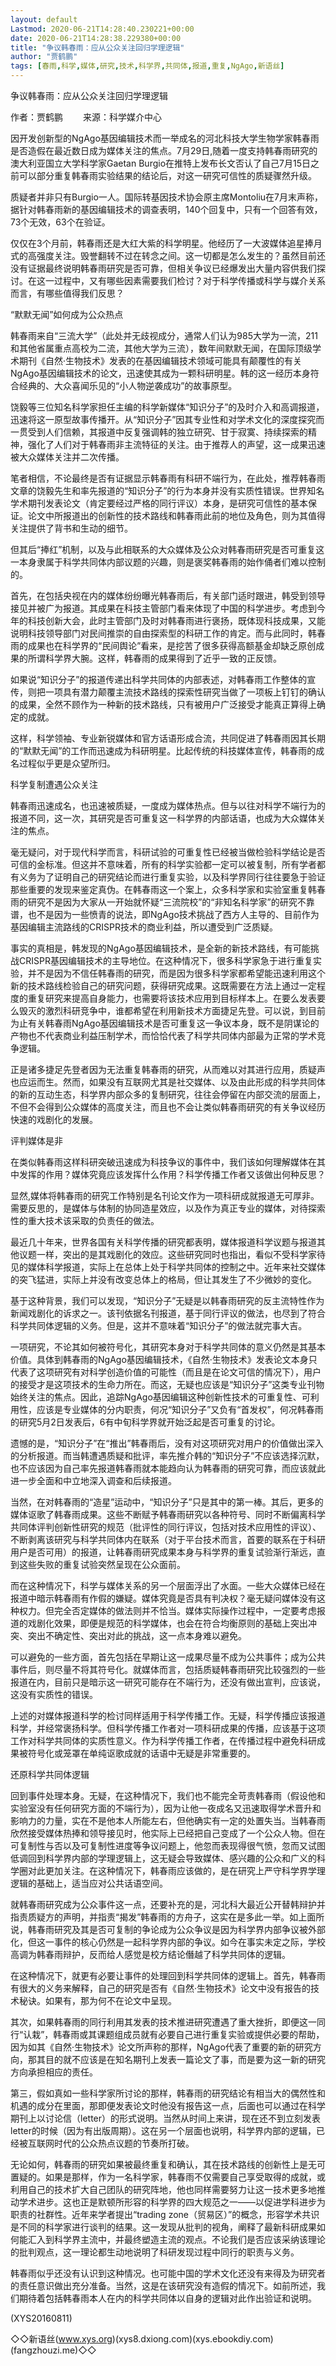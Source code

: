 ```yaml
---
layout: default
Lastmod: 2020-06-21T14:28:40.230221+00:00
date: 2020-06-21T14:28:38.229380+00:00
title: "争议韩春雨：应从公众关注回归学理逻辑"
author: "贾鹤鹏"
tags: [春雨,科学,媒体,研究,技术,科学界,共同体,报道,重复,NgAgo,新语丝]
---
```


争议韩春雨：应从公众关注回归学理逻辑

作者：贾鹤鹏 　　来源：科学媒介中心

因开发创新型的NgAgo基因编辑技术而一举成名的河北科技大学生物学家韩春雨是否造假在最近数日成为媒体关注的焦点。7月29日,随着一度支持韩春雨研究的澳大利亚国立大学科学家Gaetan Burgio在推特上发布长文否认了自己7月15日之前可以部分重复韩春雨实验结果的结论后，对这一研究可信性的质疑骤然升级。

质疑者并非只有Burgio一人。国际转基因技术协会原主席Montoliu在7月末声称，据针对韩春雨新的基因编辑技术的调查表明，140个回复中，只有一个回答有效，73个无效，63个在验证。

仅仅在3个月前，韩春雨还是大红大紫的科学明星。他经历了一大波媒体追星捧月式的高强度关注。毁誉翻转不过在转念之间。这一切都是怎么发生的？虽然目前还没有证据最终说明韩春雨研究是否可靠，但相关争议已经爆发出大量内容供我们探讨。在这一过程中，又有哪些因素需要我们检讨？对于科学传播或科学与媒介关系而言，有哪些值得我们反思？

“默默无闻”如何成为公众热点

韩春雨来自“三流大学”（此处并无歧视成分，通常人们认为985大学为一流，211和其他省属重点高校为二流，其他大学为三流），数年间默默无闻，在国际顶级学术期刊《自然·生物技术》发表的在基因编辑技术领域可能具有颠覆性的有关NgAgo基因编辑技术的论文，迅速使其成为一颗科研明星。韩的这一经历本身符合经典的、大众喜闻乐见的“小人物逆袭成功”的故事原型。

饶毅等三位知名科学家担任主编的科学新媒体“知识分子”的及时介入和高调报道，迅速将这一原型故事传播开。从“知识分子”因其专业性和对学术文化的深度探究而一贯受到人们信赖，其报道中反复强调韩的独立研究、甘于寂寞、持续探索的精神，强化了人们对于韩春雨非主流特征的关注。由于推荐人的声望，这一成果迅速被大众媒体关注并二次传播。

笔者相信，不论最终是否有证据显示韩春雨有科研不端行为，在此处，推荐韩春雨文章的饶毅先生和率先报道的“知识分子”的行为本身并没有实质性错误。世界知名学术期刊发表论文（肯定要经过严格的同行评议）本身，是研究可信性的基本保证。论文中所报道出的创新性的技术路线和韩春雨此前的地位及角色，则为其值得关注提供了背书和生动的细节。

但其后“捧红”机制，以及与此相联系的大众媒体及公众对韩春雨研究是否可重复这一本身隶属于科学共同体内部议题的兴趣，则是褒奖韩春雨的始作俑者们难以控制的。

首先，在包括央视在内的媒体纷纷曝光韩春雨后，有关部门适时跟进，韩受到领导接见并被广为报道。其成果在科技主管部门看来体现了中国的科学进步。考虑到今年的科技创新大会，此时主管部门及时对韩春雨进行褒扬，既体现科技成果，又能说明科技领导部门对民间推崇的自由探索型的科研工作的肯定。而与此同时，韩春雨的成果也在科学界的“民间舆论”看来，是挖苦了很多获得高额基金却缺乏原创成果的所谓科学界大腕。这样，韩春雨的成果得到了近乎一致的正反馈。

如果说“知识分子”的报道传递出科学共同体的内部表述，对韩春雨工作整体的宣传，则把一项具有潜力颠覆主流技术路线的探索性研究当做了一项板上钉钉的确认的成果，全然不顾作为一种新的技术路线，只有被用户广泛接受才能真正算得上确定的成就。

这样，科学领袖、专业新锐媒体和官方话语形成合流，共同促进了韩春雨因其长期的“默默无闻”的工作而迅速成为科研明星。比起传统的科技媒体宣传，韩春雨的成名过程似乎更是众望所归。

科学复制遭遇公众关注

韩春雨迅速成名，也迅速被质疑，一度成为媒体热点。但与以往对科学不端行为的报道不同，这一次，其研究是否可重复这一科学界的内部话语，也成为大众媒体关注的焦点。

毫无疑问，对于现代科学而言，科研试验的可重复性已经被当做检验科学结论是否可信的金标准。但这并不意味着，所有的科学实验都一定可以被复制，所有学者都有义务为了证明自己的研究结论而进行重复实验，以及科学界同行往往要急于验证那些重要的发现来鉴定真伪。在韩春雨这一个案上，众多科学家和实验室重复韩春雨的研究不是因为大家从一开始就怀疑“三流院校”的“非知名科学家”的研究不靠谱，也不是因为一些愤青的说法，即NgAgo技术挑战了西方人主导的、目前作为基因编辑主流路线的CRISPR技术的商业利益，所以遭受到广泛质疑。

事实的真相是，韩发现的NgAgo基因编辑技术，是全新的新技术路线，有可能挑战CRISPR基因编辑技术的主导地位。在这种情况下，很多科学家急于进行重复实验，并不是因为不信任韩春雨的研究，而是因为很多科学家都希望能迅速利用这个新的技术路线检验自己的研究问题，获得研究成果。这既需要在方法上通过一定程度的重复研究来提高自身能力，也需要将该技术应用到目标样本上。在要么发表要么毁灭的激烈科研竞争中，谁都希望在利用新技术方面捷足先登。可以说，到目前为止有关韩春雨NgAgo基因编辑技术是否可重复这一争议本身，既不是阴谋论的产物也不代表商业利益压制学术，而恰恰代表了科学共同体内部最为正常的学术竞争逻辑。

正是诸多捷足先登者因为无法重复韩春雨的研究，从而难以对其进行应用，质疑声也应运而生。然而，如果没有互联网尤其是社交媒体、以及由此形成的科学共同体的新的互动生态，科学界内部众多的复制研究，往往会停留在内部交流的层面上，不但不会得到公众媒体的高度关注，而且也不会让类似韩春雨研究的有关争议经历快速的戏剧化的发展。

评判媒体是非

在类似韩春雨这样科研突破迅速成为科技争议的事件中，我们该如何理解媒体在其中发挥的作用？媒体究竟应该发挥什么作用？科学传播工作者又该做出何种反思？

显然,媒体将韩春雨的研究工作特别是名刊论文作为一项科研成就报道无可厚非。需要反思的，是媒体与体制的协同造星效应，以及作为真正专业的媒体，对待探索性的重大技术该采取的负责任的做法。

最近几十年来，世界各国有关科学传播的研究都表明，媒体报道科学议题与报道其他议题一样，突出的是其戏剧化的效应。这些研究同时也指出，看似不受科学家待见的媒体科学报道，实际上在总体上处于科学共同体的控制之中。近年来社交媒体的突飞猛进，实际上并没有改变总体上的格局，但让其发生了不少微妙的变化。

基于这种背景，我们可以发现，“知识分子”无疑是以韩春雨研究的反主流特性作为新闻戏剧化的诉求之一。该刊依据名刊报道，基于同行评议的做法，也尽到了符合科学共同体逻辑的义务。但是，这并不意味着“知识分子”的做法就完事大吉。

一项研究，不论其如何被符号化，其研究本身对于科学共同体的意义仍然是其基本价值。具体到韩春雨的NgAgo基因编辑技术，《自然·生物技术》发表论文本身只代表了这项研究有对科学创造价值的可能性（而且是在论文可信的情况下），用户的接受才是这项技术的生命力所在。而这，无疑也应该是“知识分子”这类专业刊物始终关注的焦点。因此，追踪NgAgo基因编辑这种创新性技术的可重复性、可利用性，应该是专业媒体的分内职责，何况“知识分子”又负有“首发权”，何况韩春雨的研究5月2日发表后，6有中旬科学界就开始泛起是否可重复的讨论。

遗憾的是，“知识分子”在“推出”韩春雨后，没有对这项研究对用户的价值做出深入的分析报道。而当韩遭遇质疑和批评，率先推介韩的“知识分子”不应该选择沉默，也不应该因为自己率先报道韩春雨就本能趋向认为韩春雨的研究可靠，而应该就此进一步全面和中立地深入调查和后续报道。

当然，在对韩春雨的“造星”运动中，“知识分子”只是其中的第一棒。其后，更多的媒体讴歌了韩春雨成果。这些不断赋予韩春雨研究以各种符号、同时不断偏离科学共同体评判创新性研究的规范（批评性的同行评议，包括对技术应用性的评议）、不断剥离该研究与科学共同体内在联系（对于平台技术而言，首要的联系在于科研用户是否可用）的报道，让韩春雨研究成果本身与科学界的重复试验渐行渐远，直到这些失败的重复试验突然呈现在公众面前。

而在这种情况下，科学与媒体关系的另一个层面浮出了水面。一些大众媒体已经在报道中暗示韩春雨有作假的嫌疑。媒体究竟是否具有判决权？毫无疑问媒体没有这种权力。但完全否定媒体的做法则并不恰当。媒体实际操作过程中，一定要考虑报道的戏剧化效果，即便是规范的科学媒体，也会在符合均衡原则的基础上突出冲突、突出不确定性、突出对此的挑战，这一点本身难以避免。

可以避免的一些方面，首先包括在早期让这一成果尽量不成为公共事件；成为公共事件后，则尽量不将其符号化。就媒体而言，包括质疑韩春雨研究比较强烈的一些报道在内，目前只是暗示这一研究可能存在不端行为，还没有做出宣判，应该说，这没有实质性的错误。

上述的对媒体报道科学的检讨同样适用于科学传播工作。无疑，科学传播应该报道科学，并经常褒扬科学。但科学传播工作者对一项科研成果的传播，应该基于这项工作对科学共同体的实质性意义。作为科学传播工作者，在传播过程中避免科研成果被符号化或笼罩在单纯讴歌成就的话语中无疑是非常重要的。

还原科学共同体逻辑

回到事件处理本身。无疑，在这种情况下，我们也不能完全苛责韩春雨（假设他和实验室没有任何研究方面的不端行为），因为让他一夜成名又迅速取得学术晋升和影响力的力量，实在不是他本人所能左右，但他确实有一定的处置失当。当韩春雨欣然接受媒体热捧和领导接见时，他实际上已经把自己变成了一个公众人物。但在可复制性与否以及可复制性进度等争议问题上，他忽而表现得很气愤，忽而又试图低调回到科学界内部的学理逻辑上，这无疑会导致媒体、感兴趣的公众和广义的科学圈对此更加关注。在这种情况下，韩春雨应该做的，是在研究上严守科学界学理逻辑的基础上，适当应对公共话语空间。

就韩春雨研究成为公众事件这一点，还要补充的是，河北科大最近公开替韩辩护并指责质疑方的声明，并指责“揭发”韩春雨的方舟子，这实在是多此一举。如上面所说，韩春雨研究及其是否可复制的争论成为公众争议是因为科学界内部争议被外部化，但这一事件的核心仍然是一起科学界内部的争议。如今在事实未定之际，学校高调为韩春雨辩护，反而给人感觉是校方结论僭越了科学共同体的逻辑。

在这种情况下，就更有必要让事件的处理回到科学共同体的逻辑上。首先，韩春雨有很大的义务来解释，自己的研究是否有《自然·生物技术》论文中没有报告的技术秘诀。如果有，那为何不在论文中呈现。

其次，如果韩春雨的同行利用其发表的技术推进研究遭遇了重大挫折，即便这一同行“认栽”，韩春雨或其课题组成员就有必要自己进行重复实验或提供必要的帮助，因为如其《自然·生物技术》论文所声称的那样，NgAgo代表了重要的新的研究方向，那其目的就不应该是在知名期刊上发表一篇论文了事，而是要为这一新的研究方向承担相应的责任。

第三，假如真如一些科学家所讨论的那样，韩春雨的研究结论有相当大的偶然性和机遇的成分在里面，那即便发表论文时他没有报告这一点，后面也可以通过在科学期刊上以讨论信（letter）的形式说明。当然从时间上来讲，现在还不到立刻发表letter的时候（因为有出版周期）。这在另一个层面也说明，科学界内部的逻辑，已经被互联网时代的公众热点议题的节奏所打破。

无论如何，韩春雨的研究如果被最终重复和确认，其在技术路线的创新性上是无可置疑的。如果是那样，作为一名科学家，韩春雨不仅需要自己享受取得的成就，或利用自己的技术扩大自己团队的研究阵地，他也同样需要努力让这一技术更多地推动学术进步。这也正是默顿所形容的科学界的四大规范之一——以促进学科进步为职责的社群性。近年来学者提出“trading zone（贸易区）”的概念，形容学术共识是不同的科学家进行谈判的结果。这一发现从批判的视角，阐释了最新科研成果如何能汇入到科学界主流中，并最终塑造主流的观点。不论我们是否应该采纳该理论的批判观点，这一理论都生动地说明了科研发现过程中同行的职责与义务。

韩春雨似乎还没有认识到这种情况。也可能中国的学术文化还没有来得及为研究者的责任意识做出充分准备。当然，这是在该研究没有造假的情况下。如前所述，我们期待着包括韩春雨本人在内的科学共同体以自身的逻辑对此作出验证和说明。

(XYS20160811)

◇◇新语丝(www.xys.org)(xys8.dxiong.com)(xys.ebookdiy.com)(fangzhouzi.me)◇◇

